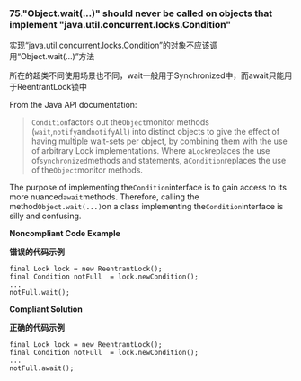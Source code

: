 ### 75."Object.wait(...)" should never be called on objects that implement "java.util.concurrent.locks.Condition"

实现“java.util.concurrent.locks.Condition”的对象不应该调用“Object.wait(…)”方法

所在的超类不同使用场景也不同，wait一般用于Synchronized中，而await只能用于ReentrantLock锁中

From the Java API documentation:

> `Condition`factors out the`Object`monitor methods (`wait`,`notify`and`notifyAll`) into distinct objects to give the effect of having multiple wait-sets per object, by combining them with the use of arbitrary Lock implementations. Where a`Lock`replaces the use of`synchronized`methods and statements, a`Condition`replaces the use of the`Object`monitor methods.

The purpose of implementing the`Condition`interface is to gain access to its more nuanced`await`methods. Therefore, calling the method`Object.wait(...)`on a class implementing the`Condition`interface is silly and confusing.


**Noncompliant Code Example**

**错误的代码示例**

```
final Lock lock = new ReentrantLock();
final Condition notFull  = lock.newCondition();
...
notFull.wait();
```

**Compliant Solution**

**正确的代码示例**


```
final Lock lock = new ReentrantLock();
final Condition notFull  = lock.newCondition();
...
notFull.await();
```

